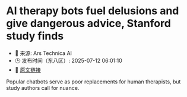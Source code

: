 # AI therapy bots fuel delusions and give dangerous advice, Stanford study finds
- 📅 来源: Ars Technica AI
- 🕒 发布时间（东八区）: 2025-07-12 06:01:10
- 🔗 [原文链接](https://arstechnica.com/ai/2025/07/ai-therapy-bots-fuel-delusions-and-give-dangerous-advice-stanford-study-finds/)

Popular chatbots serve as poor replacements for human therapists, but study authors call for nuance.